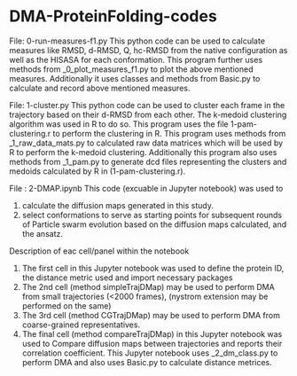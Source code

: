 # DMA-ProteinFolding-codes

File: 0-run-measures-f1.py
This python code can be used to calculate measures like RMSD, d-RMSD, Q, hc-RMSD from the native configuration as well as the HISASA for each conformation.
This program further uses methods from _0_plot_measures_f1.py to plot the above mentioned measures. Additionally it uses classes and methods from Basic.py to calculate and record above mentioned measures.

File: 1-cluster.py 
This python code can be used to cluster each frame in the trajectory based on their d-RMSD from each other. The k-medoid clustering algorithm was used in R to do so. This program uses the file 1-pam-clustering.r to perform the clustering in R. This program uses methods from _1_raw_data_mats.py to calculated raw data matrices which will be used by R to perform the k-medoid clustering. Additionally this program also uses methods from _1_pam.py to generate dcd files representing the clusters and medoids calculated by R in (1-pam-clustering.r).

File : 2-DMAP.ipynb
This code (excuable in Jupyter notebook) was used to 
1. calculate the diffusion maps generated in this study.
2. select conformations to serve as starting points for subsequent rounds of Particle swarm evolution based on the diffusion maps calculated, and the ansatz.

Description of eac cell/panel within the notebook
1. The first cell in this Jupyter notebook was used to define the protein ID, the distance metric used and import necessary packages
2. The 2nd cell (method simpleTrajDMap) may be used to perform DMA from small trajectories (<2000 frames), (nystrom extension may be performed on the same)
3. The 3rd cell (method CGTrajDMap) may be used to perform DMA from coarse-grained representatives.
4. The final cell (method compareTrajDMap) in this Jupyter notebook was used to Compare diffusion maps between trajectories and reports their correlation coefficient.
This Jupyter notebook uses _2_dm_class.py to perform DMA and also uses Basic.py to calculate distance metrices.
